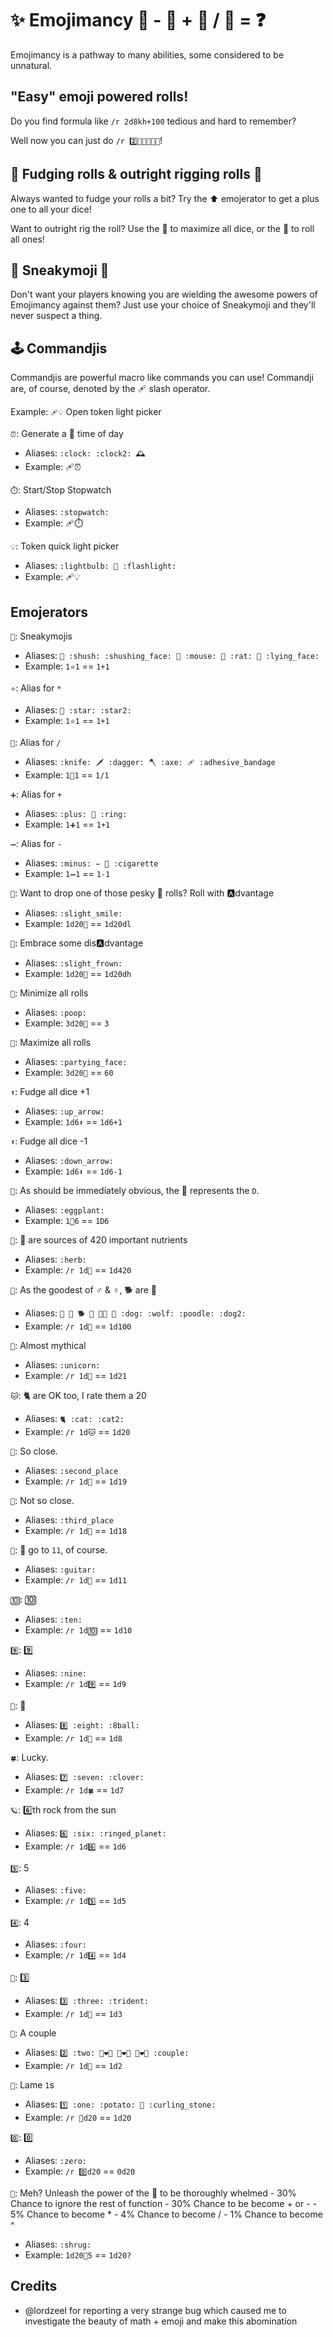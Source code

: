 
# ✨ Emojimancy 🧙  -  🤷 + 🤖 / 💩 = ❓

Emojimancy is a pathway to many abilities, some considered to be unnatural.

## "Easy" emoji powered rolls!

Do you find formula like `/r 2d8kh+100` tedious and hard to remember?

Well now you can just do `/r 2️⃣🍆🎱🙂➕💯`!

## 💩 Fudging rolls & outright rigging rolls 🤥

Always wanted to fudge your rolls a bit? Try the ⬆️ emojerator to get a plus one to all your dice!

Want to outright rig the roll? Use the 🥳 to maximize all dice, or the 💩 to roll all ones!

## 🤫 Sneakymoji 🐁

Don't want your players knowing you are wielding the awesome powers of Emojimancy against them? Just use your choice of Sneakymoji and they'll never suspect a thing.

## 🕹️ Commandjis

Commandjis are powerful macro like commands you can use! Commandji are, of course, denoted by the 🩹 slash operator.

Example: `🩹💡` Open token light picker

`⏰`: Generate a 🔀 time of day
 - Aliases: `:clock: :clock2: 🕰️`
 - Example: 🩹⏰

`⏱️`: Start/Stop Stopwatch
 - Aliases: `:stopwatch:`
 - Example: 🩹⏱️

`💡`: Token quick light picker
 - Aliases: `:lightbulb: 🔦 :flashlight:`
 - Example: 🩹💡

## Emojerators

`🤫`: Sneakymojis
 - Aliases: `🤫 :shush: :shushing_face: 🐁 :mouse: 🐀 :rat: 🤥 :lying_face:`
 - Example: `1⭐1` == `1+1`

`⭐`: Alias for `*`
 - Aliases: `🌟 :star: :star2:`
 - Example: `1⭐1` == `1+1`

`🔪`: Alias for `/`
 - Aliases: `:knife: 🗡️ :dagger: 🪓 :axe: 🩹 :adhesive_bandage`
 - Example: `1🔪1` == `1/1`

`➕`: Alias for `+`
 - Aliases: `:plus: 💍 :ring:`
 - Example: `1➕1` == `1+1`

`➖`: Alias for `-`
 - Aliases: `:minus: − 🚬 :cigarette`
 - Example: `1➖1` == `1-1`

`🙂`: Want to drop one of those pesky 💩 rolls? Roll with 🅰️dvantage
 - Aliases: `:slight_smile:`
 - Example: `1d20🙂` == `1d20dl`

`🙁`: Embrace some dis🅰️dvantage
 - Aliases: `:slight_frown:`
 - Example: `1d20🙁` == `1d20dh`

`💩`: Minimize all rolls
 - Aliases: `:poop:`
 - Example: `3d20💩` == `3`

`🥳`: Maximize all rolls
 - Aliases: `:partying_face:`
 - Example: `3d20🥳` == `60`

`⬆️`: Fudge all dice +1
 - Aliases: `:up_arrow:`
 - Example: `1d6⬆️` == `1d6+1`

`⬇️`: Fudge all dice -1
 - Aliases: `:down_arrow:`
 - Example: `1d6⬇️` == `1d6-1`

`🍆`: As should be immediately obvious, the 🍆 represents the `D`.
 - Aliases: `:eggplant:`
 - Example: `1🍆6` == `1D6`

`🌿`: 🌿 are sources of 420 important nutrients
 - Aliases: `:herb:`
 - Example: `/r 1d🌿` == `1d420`

`🐶`: As the goodest of ♂️ & ♀️, 🐕 are 💯
 - Aliases: `💯 🦮 🐕 🐩 🐕‍🦺 🐺 :dog: :wolf: :poodle: :dog2:`
 - Example: `/r 1d🐶` == `1d100`

`🦄`: Almost mythical
 - Aliases: `:unicorn:`
 - Example: `/r 1d🦄` == `1d21`

`🐱`: 🐈 are OK too, I rate them a 20
 - Aliases: `🐈 :cat: :cat2:`
 - Example: `/r 1d🐱` == `1d20`

`🥈`: So close.
 - Aliases: `:second_place`
 - Example: `/r 1d🥈` == `1d19`

`🥉`: Not so close.
 - Aliases: `:third_place`
 - Example: `/r 1d🥈` == `1d18`

`🎸`: 🎸 go to `11`, of course.
 - Aliases: `:guitar:`
 - Example: `/r 1d🎸` == `1d11`

`🔟`: 🔟
 - Aliases: `:ten:`
 - Example: `/r 1d🔟` == `1d10`

`9️⃣`: 9️⃣
 - Aliases: `:nine:`
 - Example: `/r 1d9️⃣` == `1d9`

`🎱`: 🎱
 - Aliases: `8️⃣ :eight: :8ball:`
 - Example: `/r 1d🎱` == `1d8`

`🍀`: Lucky.
 - Aliases: `7️⃣ :seven: :clover:`
 - Example: `/r 1d🍀` == `1d7`

`🪐`: 6️⃣th rock from the sun
 - Aliases: `6️⃣ :six: :ringed_planet:`
 - Example: `/r 1d6️⃣` == `1d6`

`5️⃣`: 5
 - Aliases: `:five:`
 - Example: `/r 1d5️⃣` == `1d5`

`4️⃣`: 4
 - Aliases: `:four:`
 - Example: `/r 1d4️⃣` == `1d4`

`🔱`: 3️⃣
 - Aliases: `3️⃣ :three: :trident:`
 - Example: `/r 1d🔱` == `1d3`

`💑`: A couple
 - Aliases: `2️⃣ :two: 👨‍❤️‍👨 👩‍❤️‍👨 👩‍❤️‍👩 :couple:`
 - Example: `/r 1d💑` == `1d2`

`🥔`: Lame `1`s
 - Aliases: `1️⃣ :one: :potato: 🥌 :curling_stone:`
 - Example: `/r 🥔d20` == `1d20`

`0️⃣`: 0️⃣
 - Aliases: `:zero:`
 - Example: `/r 0️⃣d20` == `0d20`

`🤷`: Meh? Unleash the power of the 🤷 to be thoroughly whelmed
    - 30% Chance to ignore the rest of function
     - 30% Chance to be become + or -
     -  5% Chance to become *
     -  4% Chance to become /
     -  1% Chance to become ^
 - Aliases: `:shrug:`
 - Example: `1d20🤷5` == `1d20?`

## Credits
- @lordzeel for reporting a very strange bug which caused me to investigate the beauty of math + emoji and make this abomination
